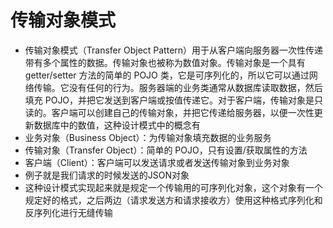 # 传输对象模式
- 传输对象模式（Transfer Object Pattern）用于从客户端向服务器一次性传递带有多个属性的数据。传输对象也被称为数值对象。传输对象是一个具有 getter/setter 方法的简单的 POJO 类，它是可序列化的，所以它可以通过网络传输。它没有任何的行为。服务器端的业务类通常从数据库读取数据，然后填充 POJO，并把它发送到客户端或按值传递它。对于客户端，传输对象是只读的。客户端可以创建自己的传输对象，并把它传递给服务器，以便一次性更新数据库中的数值，这种设计模式中的概念有
- 业务对象（Business Object）：为传输对象填充数据的业务服务
- 传输对象（Transfer Object）：简单的 POJO，只有设置/获取属性的方法
- 客户端（Client）：客户端可以发送请求或者发送传输对象到业务对象
- 例子就是我们请求的时候发送的JSON对象
- 这种设计模式实现起来就是规定一个传输用的可序列化对象，这个对象有一个规定好的格式，之后两边（请求发送方和请求接收方）使用这种格式序列化和反序列化进行无缝传输